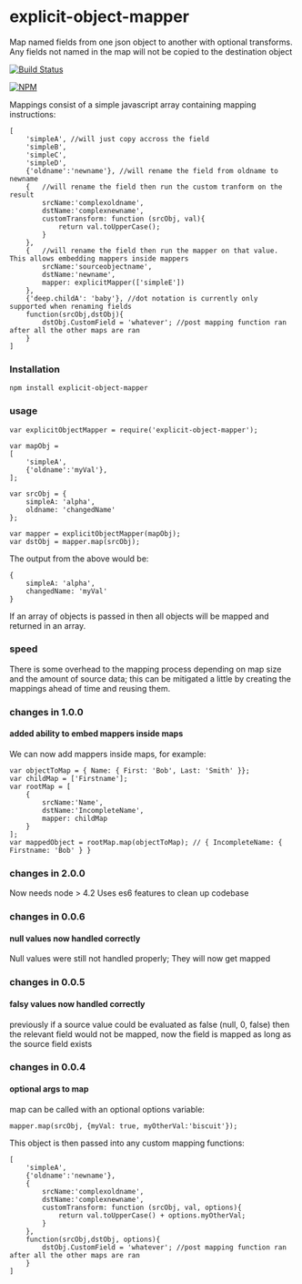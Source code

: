 explicit-object-mapper
======================

Map named fields from one json object to another with optional transforms. Any fields not named in the map will not be copied to the destination object

[![Build Status](https://travis-ci.org/opentable/explicitobjectmap-node.svg?branch=master)](https://travis-ci.org/opentable/explicit-object-mapper)

[![NPM](https://nodei.co/npm/explicit-object-mapper.png)](https://nodei.co/npm/explicit-object-mapper)

Mappings consist of a simple javascript array containing mapping instructions:

	[
		'simpleA', //will just copy accross the field
		'simpleB',
		'simpleC',
		'simpleD',
		{'oldname':'newname'}, //will rename the field from oldname to newname
		{	//will rename the field then run the custom tranform on the result
			srcName:'complexoldname',
			dstName:'complexnewname',
			customTransform: function (srcObj, val){
				return val.toUpperCase();
			}
		},
        {	//will rename the field then run the mapper on that value. This allows embedding mappers inside mappers
            srcName:'sourceobjectname',
            dstName:'newname',
            mapper: explicitMapper(['simpleE'])
        },
		{'deep.childA': 'baby'}, //dot notation is currently only supported when renaming fields
		function(srcObj,dstObj){
			dstObj.CustomField = 'whatever'; //post mapping function ran after all the other maps are ran
		}
	]

### Installation
	npm install explicit-object-mapper

### usage

	var explicitObjectMapper = require('explicit-object-mapper');

	var mapObj =
	[
		'simpleA',
		{'oldname':'myVal'},
	];

	var srcObj = {
		simpleA: 'alpha',
		oldname: 'changedName'
	};

	var mapper = explicitObjectMapper(mapObj);
	var dstObj = mapper.map(srcObj);

The output from the above would be:

	{
		simpleA: 'alpha',
		changedName: 'myVal'
	}


If an array of objects is passed in then all objects will be mapped and returned in an array.

### speed
There is some overhead to the mapping process depending on map size and the amount of source data; this can be mitigated a little by creating the mappings ahead of time and reusing them.

### changes in 1.0.0

#### added ability to embed mappers inside maps
We can now add mappers inside maps, for example:


    var objectToMap = { Name: { First: 'Bob', Last: 'Smith' }};
    var childMap = ['Firstname'];
    var rootMap = [
        {
            srcName:'Name',
            dstName:'IncompleteName',
            mapper: childMap
        }
    ];
    var mappedObject = rootMap.map(objectToMap); // { IncompleteName: { Firstname: 'Bob' } }

### changes in 2.0.0
Now needs node > 4.2
Uses es6 features to clean up codebase

### changes in 0.0.6

#### null values now handled correctly
Null values were still not handled properly; They will now get mapped

### changes in 0.0.5

#### falsy values now handled correctly
previously if a source value could be evaluated as false (null, 0, false) then the relevant field would not be mapped, now the field is mapped as long as the source field exists

### changes in 0.0.4

#### optional args to map
map can be called with an optional options variable:

	mapper.map(srcObj, {myVal: true, myOtherVal:'biscuit'});

This object is then passed into any custom mapping functions:

	[
		'simpleA',
		{'oldname':'newname'},
		{
			srcName:'complexoldname',
			dstName:'complexnewname',
			customTransform: function (srcObj, val, options){
				return val.toUpperCase() + options.myOtherVal;
			}
		},
		function(srcObj,dstObj, options){
			dstObj.CustomField = 'whatever'; //post mapping function ran after all the other maps are ran
		}
	]

